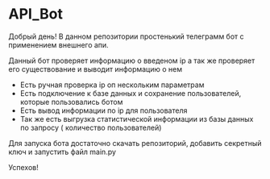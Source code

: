 # API_Bot

Добрый день! В данном репозитории простенький телеграмм бот с применением внешнего апи.

Данный бот проверяет информацию о введеном ip а так же проверяет его существование и выводит информацию о нем
- Есть ручная проверка ip оп нескольким параметрам
- Есть подключение к базе данных и сохранение пользователей, которые пользовались ботом
- Есть вывод информации по ip для пользователя
- Так же есть выгрузка статистической информации из базы данных по запросу ( количество пользователей)

Для запуска бота достаточно скачать репозиторий, добавить секретный ключ и запустить файл main.py

Успехов!
